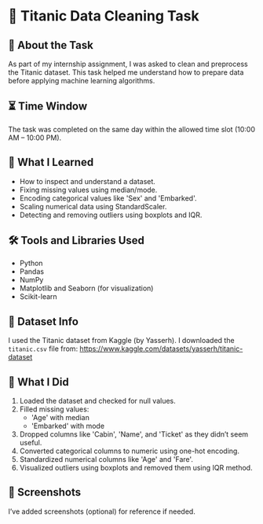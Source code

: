 # 🧼 Titanic Data Cleaning Task

## 📌 About the Task

As part of my internship assignment, I was asked to clean and preprocess the Titanic dataset. This task helped me understand how to prepare data before applying machine learning algorithms.

## ⏳ Time Window

The task was completed on the same day within the allowed time slot (10:00 AM – 10:00 PM).

## 🧠 What I Learned

- How to inspect and understand a dataset.
- Fixing missing values using median/mode.
- Encoding categorical values like 'Sex' and 'Embarked'.
- Scaling numerical data using StandardScaler.
- Detecting and removing outliers using boxplots and IQR.

## 🛠 Tools and Libraries Used

- Python
- Pandas
- NumPy
- Matplotlib and Seaborn (for visualization)
- Scikit-learn

## 📁 Dataset Info

I used the Titanic dataset from Kaggle (by Yasserh). I downloaded the `titanic.csv` file from:
https://www.kaggle.com/datasets/yasserh/titanic-dataset

## 🔧 What I Did

1. Loaded the dataset and checked for null values.
2. Filled missing values:
   - 'Age' with median
   - 'Embarked' with mode
3. Dropped columns like 'Cabin', 'Name', and 'Ticket' as they didn’t seem useful.
4. Converted categorical columns to numeric using one-hot encoding.
5. Standardized numerical columns like 'Age' and 'Fare'.
6. Visualized outliers using boxplots and removed them using IQR method.

## 📸 Screenshots

I’ve added screenshots (optional) for reference if needed.


